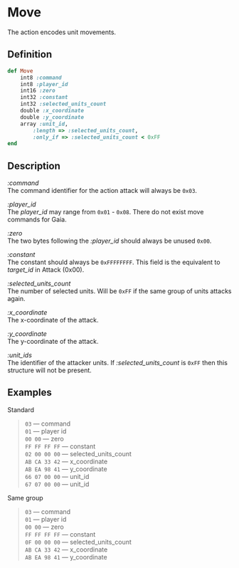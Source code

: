 # Move

The action encodes unit movements.

## Definition

```ruby
def Move
	int8 :command
	int8 :player_id
	int16 :zero
	int32 :constant
	int32 :selected_units_count
	double :x_coordinate
	double :y_coordinate
	array :unit_id, 
		:length => :selected_units_count, 
 		:only_if => :selected_units_count < 0xFF
end
```

## Description

*:command*  
The command identifier for the action attack will always be `0x03`.

*:player_id*  
The *player_id* may range from `0x01` - `0x08`. There do not exist move commands for Gaia.

*:zero*  
The two bytes following the *:player_id* should always be unused `0x00`.

*:constant*  
The constant should always be `0xFFFFFFFF`. This field is the equivalent to *target_id* in Attack (0x00).

*:selected_units_count*  
The number of selected units. Will be `0xFF` if the same group of units attacks again.  

*:x_coordinate*  
The x-coordinate of the attack.

*:y_coordinate*  
The y-coordinate of the attack.

*:unit_ids*  
The identifier of the attacker units. If *:selected_units_count* is `0xFF` then this structure will not be present.

## Examples

Standard

>`03` &mdash; command  
>`01` &mdash; player id  
>`00 00` &mdash; zero  
>`FF FF FF FF` &mdash; constant    
>`02 00 00 00` &mdash; selected_units_count  
>`AB CA 33 42` &mdash; x_coordinate  
>`AB EA 98 41` &mdash; y_coordinate  
>`66 07 00 00` &mdash; unit_id  
>`67 07 00 00` &mdash; unit_id

Same group

>`03` &mdash; command  
>`01` &mdash; player id  
>`00 00` &mdash; zero  
>`FF FF FF FF` &mdash; constant    
>`0F 00 00 00` &mdash; selected_units_count  
>`AB CA 33 42` &mdash; x_coordinate  
>`AB EA 98 41` &mdash; y_coordinate
